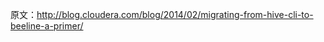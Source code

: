 























原文：http://blog.cloudera.com/blog/2014/02/migrating-from-hive-cli-to-beeline-a-primer/
